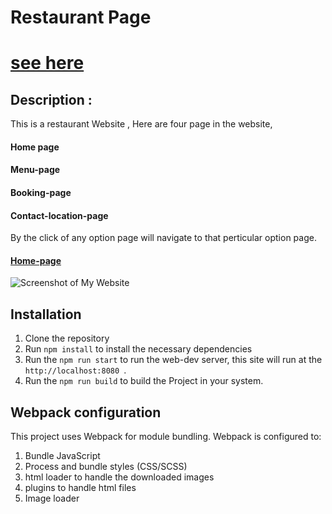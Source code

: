 # Restaurant Page

# [see here](https://vandanafuloria.github.io/restuarant/)

## Description :

This is a restaurant Website , Here are four page in the website,

#### Home page

#### Menu-page

#### Booking-page

#### Contact-location-page

By the click of any option page will navigate to that perticular option page.

#### [Home-page](https://vandanafuloria.github.io/restuarant/)

![Screenshot of My Website](./src/images/ss1.png)

## Installation

1. Clone the repository
2. Run `npm install` to install the necessary dependencies
3. Run the `npm run start` to run the web-dev server, this site will run at the `http://localhost:8080 `.
4. Run the `npm run build` to build the Project in your system.

## Webpack configuration

This project uses Webpack for module bundling. Webpack is configured to:

1. Bundle JavaScript
2. Process and bundle styles (CSS/SCSS)
3. html loader to handle the downloaded images
4. plugins to handle html files
5. Image loader
